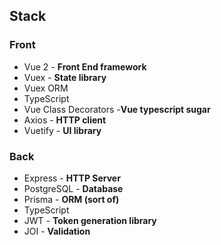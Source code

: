 ## Stack

### Front

- Vue 2 - **Front End framework**
- Vuex -  **State library**
- Vuex ORM 
- TypeScript
- Vue Class Decorators -**Vue typescript sugar**
- Axios - **HTTP client**
- Vuetify - **UI library**


### Back

- Express - **HTTP Server**
- PostgreSQL - **Database**
- Prisma - **ORM (sort of)**
- TypeScript
- JWT - **Token generation library**
- JOI - **Validation**

